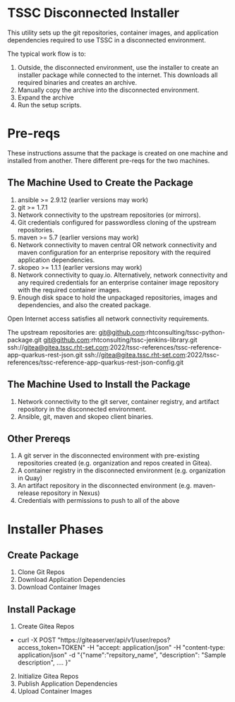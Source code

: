 TSSC Disconnected Installer
============================

This utility sets up the git repositories, container images, and application dependencies required to use TSSC in a disconnected environment.

The typical work flow is to:
1. Outside, the disconnected environment, use the installer to create an installer package while connected to the internet. This downloads all required binaries and creates an archive.
2. Manually copy the archive into the disconnected environment.
3. Expand the archive
4. Run the setup scripts.

# Pre-reqs

These instructions assume that the package is created on one machine and installed from another. There different pre-reqs for the two machines.

## The Machine Used to Create the Package

1. ansible >= 2.9.12 (earlier versions may work)
2. git >= 1.7.1
3. Network connectivity to the upstream repositories (or mirrors).
4. Git credentials configured for passwordless cloning of the upstream repositories.
5. maven >= 5.7 (earlier versions may work)
6. Network connectivity to maven central OR network connectivity and maven configuration for an enterprise repository with the required application dependencies.
7. skopeo >= 1.1.1 (earlier versions may work)
8. Network connectivity to quay.io. Alternatively, network connectivity and any required credentials for an enterprise container image repository with the required container images.
9. Enough disk space to hold the unpackaged repositories, images and dependencies, and also the created package.

Open Internet access satisfies all network connectivity requirements.

The upstream repositories are:
git@github.com:rhtconsulting/tssc-python-package.git
git@github.com:rhtconsulting/tssc-jenkins-library.git
ssh://gitea@gitea.tssc.rht-set.com:2022/tssc-references/tssc-reference-app-quarkus-rest-json.git
ssh://gitea@gitea.tssc.rht-set.com:2022/tssc-references/tssc-reference-app-quarkus-rest-json-config.git

## The Machine Used to Install the Package
1. Network connectivity to the git server, container registry, and artifact repository in the disconnected environment.
2. Ansible, git, maven and skopeo client binaries.

## Other Prereqs
1. A git server in the disconnected environment with pre-existing repositories created (e.g. organization and repos created in Gitea).
2. A container registry in the disconnected environment (e.g. organization in Quay)
2. An artifact repository in the disconnected environment (e.g. maven-release repository in Nexus)
2. Credentials with permissions to push to all of the above

# Installer Phases

## Create Package

1. Clone Git Repos
2. Download Application Dependencies
3. Download Container Images

## Install Package

1. Create Gitea Repos
 - curl -X POST "https://giteaserver/api/v1/user/repos?access_token=TOKEN" -H "accept: application/json" -H "content-type: application/json" -d "{\"name\":\"repsitory_name\", \"description\": \"Sample description\", .... }"
2. Initialize Gitea Repos
3. Publish Application Dependencies
4. Upload Container Images
